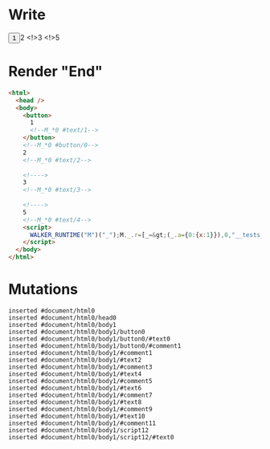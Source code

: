 # Write
  <button>1<!--M_*0 #text/1--></button><!--M_*0 #button/0-->2<!--M_*0 #text/2--> <!>3<!--M_*0 #text/3--> <!>5<!--M_*0 #text/4--><script>WALKER_RUNTIME("M")("_");M._.r=[_=>(_.a={0:{x:1}}),0,"__tests__/template.marko_0_x",0];M._.w()</script>


# Render "End"
```html
<html>
  <head />
  <body>
    <button>
      1
      <!--M_*0 #text/1-->
    </button>
    <!--M_*0 #button/0-->
    2
    <!--M_*0 #text/2-->
     
    <!---->
    3
    <!--M_*0 #text/3-->
     
    <!---->
    5
    <!--M_*0 #text/4-->
    <script>
      WALKER_RUNTIME("M")("_");M._.r=[_=&gt;(_.a={0:{x:1}}),0,"__tests__/template.marko_0_x",0];M._.w()
    </script>
  </body>
</html>
```

# Mutations
```
inserted #document/html0
inserted #document/html0/head0
inserted #document/html0/body1
inserted #document/html0/body1/button0
inserted #document/html0/body1/button0/#text0
inserted #document/html0/body1/button0/#comment1
inserted #document/html0/body1/#comment1
inserted #document/html0/body1/#text2
inserted #document/html0/body1/#comment3
inserted #document/html0/body1/#text4
inserted #document/html0/body1/#comment5
inserted #document/html0/body1/#text6
inserted #document/html0/body1/#comment7
inserted #document/html0/body1/#text8
inserted #document/html0/body1/#comment9
inserted #document/html0/body1/#text10
inserted #document/html0/body1/#comment11
inserted #document/html0/body1/script12
inserted #document/html0/body1/script12/#text0
```